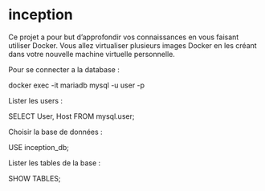 # inception
Ce projet a pour but d’approfondir vos connaissances en vous faisant utiliser Docker. Vous allez virtualiser plusieurs images Docker en les créant dans votre nouvelle machine virtuelle personnelle.


Pour se connecter a la database :

docker exec -it mariadb mysql -u user -p

Lister les users :

SELECT User, Host FROM mysql.user;

Choisir la base de données :

USE inception_db;

Lister les tables de la base :

SHOW TABLES;

